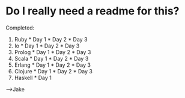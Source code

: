 Do I really need a readme for this?
===================================

Completed:
  
  1. Ruby
    * Day 1
    * Day 2
    * Day 3
  2. Io
    * Day 1
    * Day 2
    * Day 3
  3. Prolog
    * Day 1
    * Day 2
    * Day 3
  4. Scala
    * Day 1
    * Day 2
    * Day 3
  5. Erlang
    * Day 1
    * Day 2
    * Day 3
  6. Clojure
    * Day 1
    * Day 2
    * Day 3
  7. Haskell
    * Day 1
    
-->Jake
